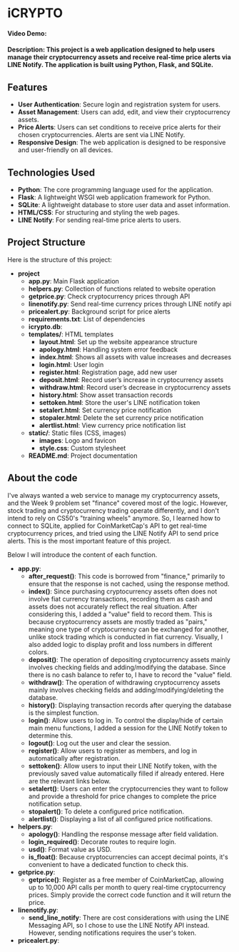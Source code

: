 # iCRYPTO
#### Video Demo:  <URL HERE>
#### Description: This project is a web application designed to help users manage their cryptocurrency assets and receive real-time price alerts via LINE Notify. The application is built using Python, Flask, and SQLite.

## Features

- **User Authentication**: Secure login and registration system for users.
- **Asset Management**: Users can add, edit, and view their cryptocurrency assets.
- **Price Alerts**: Users can set conditions to receive price alerts for their chosen cryptocurrencies. Alerts are sent via LINE Notify.
- **Responsive Design**: The web application is designed to be responsive and user-friendly on all devices.

## Technologies Used

- **Python**: The core programming language used for the application.
- **Flask**: A lightweight WSGI web application framework for Python.
- **SQLite**: A lightweight database to store user data and asset information.
- **HTML/CSS**: For structuring and styling the web pages.
- **LINE Notify**: For sending real-time price alerts to users.

## Project Structure

Here is the structure of this project:

- **project**
  - **app.py**: Main Flask application
  - **helpers.py**: Collection of functions related to website operation
  - **getprice.py**: Check cryptocurrency prices through API
  - **linenotify.py**: Send real-time currency prices through LINE notify api
  - **pricealert.py**: Background script for price alerts
  - **requirements.txt**: List of dependencies
  - **icrypto.db**: 
  - **templates/**: HTML templates
    - **layout.html**: Set up the website appearance structure
    - **apology.html**: Handling system error feedback
    - **index.html**: Shows all assets with value increases and decreases
    - **login.html**: User login
    - **register.html**: Registration page, add new user
    - **deposit.html**: Record user’s increase in cryptocurrency assets
    - **withdraw.html**: Record user’s decrease in cryptocurrency assets
    - **history.html**: Show asset transaction records
    - **settoken.html**: Store the user's LINE notification token
    - **setalert.html**: Set currency price notification
    - **stopaler.html**: Delete the set currency price notification
    - **alertlist.html**: View currency price notification list
  - **static/**: Static files (CSS, images)
    - **images**: Logo and favicon
    - **style.css**: Custom stylesheet
  - **README.md**: Project documentation
  
## About the code

I've always wanted a web service to manage my cryptocurrency assets, and the Week 9 problem set "finance" covered most of the logic. However, stock trading and cryptocurrency trading operate differently, and I don't intend to rely on CS50's "training wheels" anymore. So, I learned how to connect to SQLite, applied for CoinMarketCap's API to get real-time cryptocurrency prices, and tried using the LINE Notify API to send price alerts. This is the most important feature of this project.

Below I will introduce the content of each function.

- **app.py**: 
  - **after_request()**: This code is borrowed from "finance," primarily to ensure that the response is not cached, using the response method.
  - **index()**: Since purchasing cryptocurrency assets often does not involve fiat currency transactions, recording them as cash and assets does not accurately reflect the real situation. After considering this, I added a "value" field to record them. This is because cryptocurrency assets are mostly traded as "pairs," meaning one type of cryptocurrency can be exchanged for another, unlike stock trading which is conducted in fiat currency. Visually, I also added logic to display profit and loss numbers in different colors.
  - **deposit()**: The operation of depositing cryptocurrency assets mainly involves checking fields and adding/modifying the database. Since there is no cash balance to refer to, I have to record the "value" field.
  - **withdraw()**: The operation of withdrawing cryptocurrency assets mainly involves checking fields and adding/modifying/deleting the database.
  - **history()**: Displaying transaction records after querying the database is the simplest function.
  - **login()**: Allow users to log in. To control the display/hide of certain main menu functions, I added a session for the LINE Notify token to determine this.
  - **logout()**: Log out the user and clear the session.
  - **register()**: Allow users to register as members, and log in automatically after registration.
  - **settoken()**: Allow users to input their LINE Notify token, with the previously saved value automatically filled if already entered. Here are the relevant links below.
  - **setalert()**: Users can enter the cryptocurrencies they want to follow and provide a threshold for price changes to complete the price notification setup.
  - **stopalert()**: To delete a configured price notification.
  - **alertlist()**: Displaying a list of all configured price notifications.
- **helpers.py**: 
  - **apology()**: Handling the response message after field validation.
  - **login_required()**: Decorate routes to require login.
  - **usd()**: Format value as USD.
  - **is_float()**: Because cryptocurrencies can accept decimal points, it's convenient to have a dedicated function to check this.
- **getprice.py**: 
  - **getprice()**: Register as a free member of CoinMarketCap, allowing up to 10,000 API calls per month to query real-time cryptocurrency prices. Simply provide the correct code function and it will return the price.
- **linenotify.py**:
  - **send_line_notify**: There are cost considerations with using the LINE Messaging API, so I chose to use the LINE Notify API instead. However, sending notifications requires the user's token.
- **pricealert.py**: 